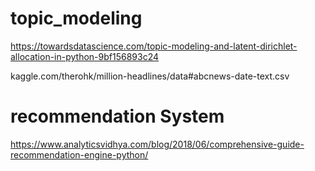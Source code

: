 # topic_modeling

https://towardsdatascience.com/topic-modeling-and-latent-dirichlet-allocation-in-python-9bf156893c24

kaggle.com/therohk/million-headlines/data#abcnews-date-text.csv

# recommendation System
https://www.analyticsvidhya.com/blog/2018/06/comprehensive-guide-recommendation-engine-python/
